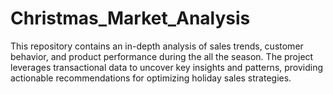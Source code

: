 # Christmas_Market_Analysis
This repository contains an in-depth analysis of sales trends, customer behavior, and product performance during the all the season. The project leverages transactional data to uncover key insights and patterns, providing actionable recommendations for optimizing holiday sales strategies.
